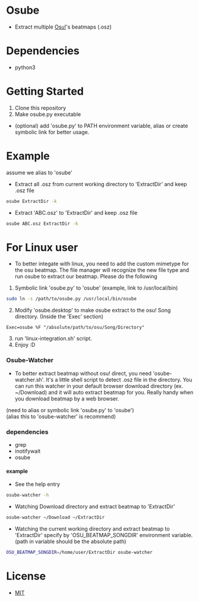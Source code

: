 # Osube
- Extract multiple [Osu!](https://osu.ppy.sh/)'s beatmaps (.osz)

# Dependencies
- python3

# Getting Started
1. Clone this repository
2. Make osube.py executable
- (optional) add 'osube.py' to PATH environment variable, alias or create symbolic link for better usage.

# Example
assume we alias to 'osube'
- Extract all .osz from current working directory to 'ExtractDir' and keep .osz file
```sh
osube ExtractDir -k
```
- Extract 'ABC.osz' to 'ExtractDir' and keep .osz file
```sh
osube ABC.osz ExtractDir -k
```

# For Linux user
- To better integate with linux, you need to add the custom mimetype for the osu beatmap.
The file manager will recognize the new file type and run osube to extract our beatmap.
Please do the following
1. Symbolic link 'osube.py' to 'osube' (example, link to /usr/local/bin)
```sh
sudo ln -s /path/to/osube.py /usr/local/bin/osube
```
2. Modify 'osube.desktop' to make osube extract to the osu! Song directory. (Inside the 'Exec' section)
```
Exec=osube %F "/absolute/path/to/osu/Song/Directory"
```
3. run 'linux-integration.sh' script.
4. Enjoy :D

### Osube-Watcher
- To better extract beatmap without osu! direct, you need 'osube-watcher.sh'. It's a little shell script to detect .osz file in the directory.
You can run this watcher in your default browser download directory (ex. ~/Download) and it will auto extract beatmap for you. Really handy when you download beatmap by a web browser.

(need to alias or symbolic link 'osube.py' to 'osube')\
(alias this to 'osube-watcher' is recommend)

### dependencies
- grep
- inotifywait
- osube

#### example
- See the help entry
```sh
osube-watcher -h
```

- Watching Download directory and extract beatmap to 'ExtractDir'
```sh
osube-watcher ~/Download ~/ExtractDir
```

- Watching the current working directory and extract beatmap to 'ExtractDir' specify by 'OSU_BEATMAP_SONGDIR' environment variable. (path in variable should be the absolute path)
```sh
OSU_BEATMAP_SONGDIR=/home/user/ExtractDir osube-watcher
```
# License
- [MIT](LICENSE)


